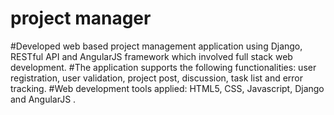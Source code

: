 # project manager 

#Developed web based project management application using Django, RESTful API and AngularJS framework which involved full stack web development. 
#The application supports the following functionalities: user registration, user validation, project post, discussion, task list and error tracking. 
#Web development tools applied: HTML5, CSS, Javascript, Django and AngularJS .